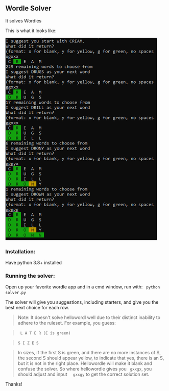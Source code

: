 ## Wordle Solver

It solves Wordles

This is what it looks like:

![wordle solver in action](https://github.com/teejaytiger/wordlesolver/blob/master/wordlesolve1.PNG "Don't do drugs")

### Installation:
Have python 3.8+ installed

### Running the solver:
Open up your favorite wordle app and in a cmd window, run with:
` python solver.py`

The solver will give you suggestions, including starters, and give you the best next choice for each row. 


> Note: It doesn't solve hellowordl well due to their distinct inability to adhere to the ruleset. For example, you guess:

> ` L A T E R (E is green)`

> ` S I Z E S `

> In sizes, if the first S is green, and there are no more instances of S, the second S should appear yellow, to indicate that yes, there is an S, but it is not in the right place. Hellowordle will make it blank and confuse the solver. So where hellowordle gives you
` gxxgx`, you should adjust and input 
`  gxxgy` to get the correct solution set. 

Thanks!